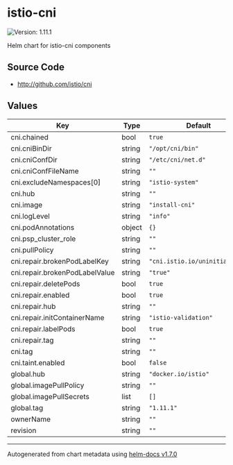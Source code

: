 # istio-cni

![Version: 1.11.1](https://img.shields.io/badge/Version-1.11.1-informational?style=flat-square)

Helm chart for istio-cni components

## Source Code

* <http://github.com/istio/cni>

## Values

| Key | Type | Default | Description |
|-----|------|---------|-------------|
| cni.chained | bool | `true` |  |
| cni.cniBinDir | string | `"/opt/cni/bin"` |  |
| cni.cniConfDir | string | `"/etc/cni/net.d"` |  |
| cni.cniConfFileName | string | `""` |  |
| cni.excludeNamespaces[0] | string | `"istio-system"` |  |
| cni.hub | string | `""` |  |
| cni.image | string | `"install-cni"` |  |
| cni.logLevel | string | `"info"` |  |
| cni.podAnnotations | object | `{}` |  |
| cni.psp_cluster_role | string | `""` |  |
| cni.pullPolicy | string | `""` |  |
| cni.repair.brokenPodLabelKey | string | `"cni.istio.io/uninitialized"` |  |
| cni.repair.brokenPodLabelValue | string | `"true"` |  |
| cni.repair.deletePods | bool | `true` |  |
| cni.repair.enabled | bool | `true` |  |
| cni.repair.hub | string | `""` |  |
| cni.repair.initContainerName | string | `"istio-validation"` |  |
| cni.repair.labelPods | bool | `true` |  |
| cni.repair.tag | string | `""` |  |
| cni.tag | string | `""` |  |
| cni.taint.enabled | bool | `false` |  |
| global.hub | string | `"docker.io/istio"` |  |
| global.imagePullPolicy | string | `""` |  |
| global.imagePullSecrets | list | `[]` |  |
| global.tag | string | `"1.11.1"` |  |
| ownerName | string | `""` |  |
| revision | string | `""` |  |

----------------------------------------------
Autogenerated from chart metadata using [helm-docs v1.7.0](https://github.com/norwoodj/helm-docs/releases/v1.7.0)

